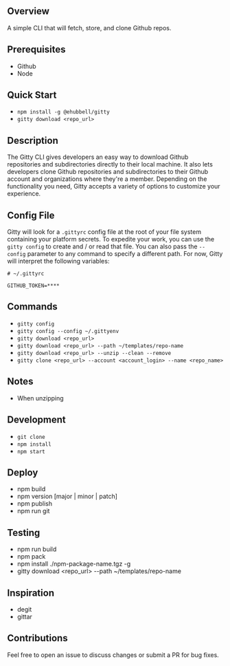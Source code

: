 ## Overview
A simple CLI that will fetch, store, and clone Github repos.


## Prerequisites
- Github
- Node


## Quick Start
- `npm install -g @ehubbell/gitty`
- `gitty download <repo_url>`


## Description
The Gitty CLI gives developers an easy way to download Github repositories and subdirectories directly to their local machine.
It also lets developers clone Github repositories and subdirectories to their Github account and organizations where they're a member.
Depending on the functionality you need, Gitty accepts a variety of options to customize your experience.


## Config File
Gitty will look for a `.gittyrc` config file at the root of your file system containing your platform secrets.
To expedite your work, you can use the `gitty config` to create and / or read that file.
You can also pass the `--config` parameter to any command to specify a different path.
For now, Gitty will interpret the following variables:

```
# ~/.gittyrc

GITHUB_TOKEN=****
```

## Commands
- `gitty config`
- `gitty config --config ~/.gittyenv`
- `gitty download <repo_url>`
- `gitty download <repo_url> --path ~/templates/repo-name`
- `gitty download <repo_url> --unzip --clean --remove`
- `gitty clone <repo_url> --account <account_login> --name <repo_name>`

## Notes
- When unzipping


## Development
- `git clone`
- `npm install`
- `npm start`


## Deploy
- npm build
- npm version [major | minor | patch]
- npm publish
- npm run git


## Testing
- npm run build
- npm pack
- npm install ./npm-package-name.tgz -g
- gitty download <repo_url> --path ~/templates/repo-name


## Inspiration
- degit
- gittar


## Contributions
Feel free to open an issue to discuss changes or submit a PR for bug fixes.